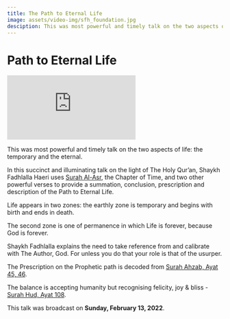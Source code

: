 ```yaml
---
title: The Path to Eternal Life
image: assets/video-img/sfh_foundation.jpg
desciption: This was most powerful and timely talk on the two aspects of life; the temporary and the eternal, providing a summation, conclusion, prescription and description of the Path to Eternal Life.
---
```


# Path to Eternal Life

<iframe class="video-frame" src="https://www.youtube.com/embed/QmUD2T1lbiA" title="YouTube video player" frameborder="0" allow="accelerometer; autoplay; clipboard-write; encrypted-media; gyroscope; picture-in-picture" allowfullscreen></iframe>

This was most powerful and timely talk on the two aspects of life: the temporary and the eternal.

In this succinct and illuminating talk on the light of The Holy Qur’an, Shaykh Fadhlalla Haeri uses <a target="_blank" href="https://quran.com/103">Surah Al-Asr</a>, the Chapter of Time, and two other powerful verses to provide a summation, conclusion, prescription and description of the Path to Eternal Life.

Life appears in two zones: the earthly zone is temporary and begins with birth and ends in death. 

The second zone is one of permanence in which Life is forever, because God is forever. 

Shaykh Fadhlalla explains the need to take reference from and calibrate with The Author, God. For unless you do that your role is that of the usurper. 

The Prescription on the Prophetic path is decoded from <a target="_blank" href="https://quran.com/33/45-46">Surah Ahzab, Ayat 45, 46</a>.

The balance is accepting humanity but recognising felicity, joy & bliss - <a target="_blank" href="https://quran.com/11/108">Surah Hud, Ayat 108</a>.

This talk was broadcast on **Sunday, February 13, 2022**.